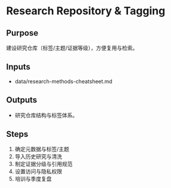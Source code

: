 # Research Repository & Tagging

## Purpose

建设研究仓库（标签/主题/证据等级），方便复用与检索。

## Inputs

- data/research-methods-cheatsheet.md

## Outputs

- 研究仓库结构与标签体系。

## Steps

1. 确定元数据与标签/主题
2. 导入历史研究与清洗
3. 制定证据分级与引用规范
4. 设置访问与隐私权限
5. 培训与季度复盘
